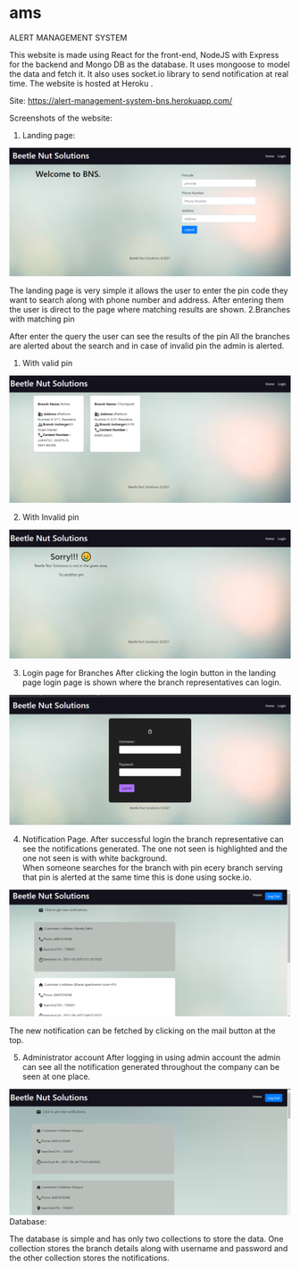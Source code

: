 # ams

  ALERT MANAGEMENT SYSTEM


This website is made using React for the front-end, NodeJS with Express for the backend and Mongo DB as the database. It uses mongoose to model the data and fetch it. It also uses socket.io library to send notification at real time.
The website is hosted at Heroku .

Site: https://alert-management-system-bns.herokuapp.com/


Screenshots of the website:
1.	Landing page:
<img src = "https://github.com/ankitrouniyar5/ams/blob/master/screeen%20shots/landing_page.png?raw=true" />

 

The landing page is very simple it allows the user to enter the pin code they want to search along with phone number and address.
After entering them the user is direct to the page where matching results are shown.
2.Branches with matching pin

After enter the query the user can see the results of the pin
All the branches are alerted about the search and in case of invalid pin the admin is alerted.

1.	With valid pin 

<img src = "https://github.com/ankitrouniyar5/ams/blob/master/screeen%20shots/withVP.png?raw=true" />

2.	With Invalid pin
 <img src = "https://github.com/ankitrouniyar5/ams/blob/master/screeen%20shots/with_Invalip_pin.png?raw=true" />

3.	Login page for Branches
After clicking  the login button in the  landing page login page is shown where the branch representatives can login.

<img src = "https://github.com/ankitrouniyar5/ams/blob/master/screeen%20shots/login_page.png?raw=true" />

 
4.	Notification Page. 
After successful login the branch representative can see the notifications generated.
The one not seen is highlighted and the one not seen is with white background.  
When  someone searches for the branch with pin ecery branch serving that pin is alerted at the same time this  is done using  socke.io.

 <img src = "https://github.com/ankitrouniyar5/ams/blob/master/screeen%20shots/notification_page.png?raw=true" />

The new notification can be fetched by clicking on the mail button at the top.

5.	Administrator account 
After logging in using admin account the admin can see all the notification generated throughout the company can be seen at one place.
 
 <img src ="https://github.com/ankitrouniyar5/ams/blob/master/screeen%20shots/admin.png?raw=true" />
Database:

The database is simple and has only two collections to store the data. 
One collection stores the branch details along with username and password and the other collection stores the notifications.










